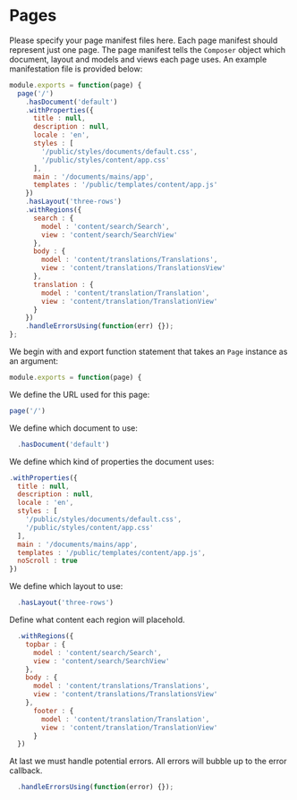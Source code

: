 Pages
=======

Please specify your page manifest files here. Each page manifest should represent just one page. The page manifest tells the `Composer` object which document, layout and models and views each page uses. An example manifestation file is provided below:
```javascript
module.exports = function(page) {
  page('/')
    .hasDocument('default')
    .withProperties({
      title : null,
      description : null,
      locale : 'en',
      styles : [
        '/public/styles/documents/default.css',
        '/public/styles/content/app.css'
      ],
      main : '/documents/mains/app',
      templates : '/public/templates/content/app.js'
    })
    .hasLayout('three-rows')
    .withRegions({
      search : {
        model : 'content/search/Search',
        view : 'content/search/SearchView'
      },
      body : {
        model : 'content/translations/Translations',
        view : 'content/translations/TranslationsView'
      },
      translation : {
        model : 'content/translation/Translation',
        view : 'content/translation/TranslationView'
      }
    })
    .handleErrorsUsing(function(err) {});
};

```
We begin with and export function statement that takes an `Page` instance as an argument:
```javascript
module.exports = function(page) {
```
We define the URL used for this page:
```javascript
page('/')
```
We define which document to use:
```javascript
  .hasDocument('default')
```
We define which kind of properties the document uses:
```javascript
.withProperties({
  title : null,
  description : null,
  locale : 'en',
  styles : [
    '/public/styles/documents/default.css',
    '/public/styles/content/app.css'
  ],
  main : '/documents/mains/app',
  templates : '/public/templates/content/app.js',
  noScroll : true
})
```
We define which layout to use:
```javascript
  .hasLayout('three-rows')
```
Define what content each region will placehold.
```javascript
  .withRegions({
    topbar : {
      model : 'content/search/Search',
      view : 'content/search/SearchView'
    },
    body : {
      model : 'content/translations/Translations',
      view : 'content/translations/TranslationsView'
    },
      footer : {
        model : 'content/translation/Translation',
        view : 'content/translation/TranslationView'
      }
  })
```
At last we must handle potential errors. All errors will bubble up to the error callback.
```javascript
  .handleErrorsUsing(function(error) {});
```

